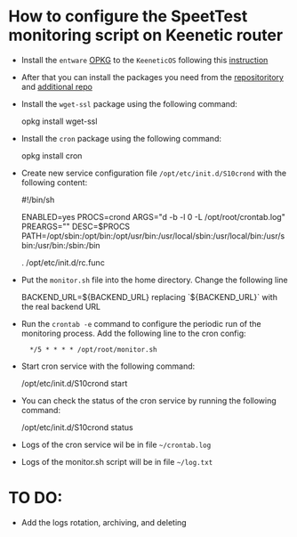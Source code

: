 # How to configure the SpeetTest monitoring script on Keenetic router
* Install the `entware` 
[OPKG](https://help.keenetic.com/hc/en-us/articles/360000948719-OPKG) to the `KeeneticOS` following this 
[instruction](https://help.keenetic.com/hc/en-us/articles/360021888880-Installing-OPKG-Entware-in-the-router-s-internal-memory) 
* After that you can install the packages you need from the 
[repositoritory](http://bin.entware.net/mipssf-k3.4/Packages.html) and 
[additional repo](http://bin.entware.net/mipselsf-k3.4/keenetic/Packages.html)
* Install the `wget-ssl` package using the following command:
    

    opkg install wget-ssl

* Install the `cron` package using the following command:
    

    opkg install cron

* Create new service configuration file `/opt/etc/init.d/S10crond` with the following content:
    

    #!/bin/sh
    
    ENABLED=yes
    PROCS=crond
    ARGS="d -b -l 0 -L /opt/root/crontab.log"
    PREARGS=""
    DESC=$PROCS
    PATH=/opt/sbin:/opt/bin:/opt/usr/bin:/usr/local/sbin:/usr/local/bin:/usr/sbin:/usr/bin:/sbin:/bin
    
    . /opt/etc/init.d/rc.func

* Put the `monitor.sh` file into the home directory. Change the following line


    BACKEND_URL=${BACKEND_URL}
replacing `${BACKEND_URL}` with the real backend URL

* Run the `crontab -e` command to configure the periodic run of the monitoring process. 
Add the following line to the cron config:

        
        */5 * * * * /opt/root/monitor.sh

* Start cron service with the following command:


    /opt/etc/init.d/S10crond start

* You can check the status of the cron service by running the following command:


    /opt/etc/init.d/S10crond status

* Logs of the cron service wil be in file `~/crontab.log`
* Logs of the monitor.sh script will be in file `~/log.txt`

# TO DO:
*  Add the logs rotation, archiving, and deleting